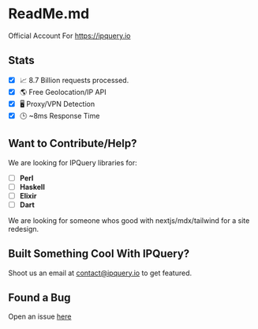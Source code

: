 # ReadMe.md
Official Account For https://ipquery.io

## Stats
- [X] 📈 8.7 Billion requests processed.
- [X] 🌎 Free Geolocation/IP API
- [X] 🖥️ Proxy/VPN Detection
- [X] 🕒 ~8ms Response Time

## Want to Contribute/Help?
We are looking for IPQuery libraries for:
- [ ] **Perl**
- [ ] **Haskell**
- [ ] **Elixir**
- [ ] **Dart**

We are looking for someone whos good with nextjs/mdx/tailwind for a site redesign.

## Built Something Cool With IPQuery?
Shoot us an email at contact@ipquery.io to get featured.

## Found a Bug
Open an issue [here](https://github.com/ipqwery/Bugs)
